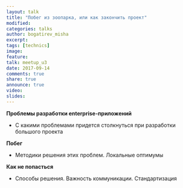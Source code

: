```yaml
---
layout: talk
title: "Побег из зоопарка, или как закончить проект"
modified:
categories: talks
author: bogatirev_misha
excerpt:
tags: [technics]
image:
feature:
talk: meetup_u3
date: 2017-09-14
comments: true
share: true
announce: true
video: 
slides: 
---
```


**Проблемы разработки enterprise-приложений**

* С какими проблемами придется столкнуться при разработки большого проекта

**Побег**

* Методики решения этих проблем. Локальные оптимумы

**Как не попасться**

* Способы решения. Важность коммуникации. Стандартизация